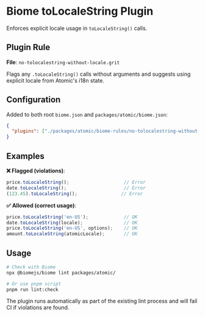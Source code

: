 # Biome toLocaleString Plugin

Enforces explicit locale usage in `toLocaleString()` calls.

## Plugin Rule
**File**: `no-tolocalestring-without-locale.grit`

Flags any `.toLocaleString()` calls without arguments and suggests using explicit locale from Atomic's i18n state.

## Configuration
Added to both root `biome.json` and `packages/atomic/biome.json`:
```json
{
  "plugins": ["./packages/atomic/biome-rules/no-tolocalestring-without-locale.grit"]
}
```

## Examples

**❌ Flagged (violations)**:
```typescript
price.toLocaleString();                    // Error
date.toLocaleString();                     // Error
(123.45).toLocaleString();                // Error
```

**✅ Allowed (correct usage)**:
```typescript
price.toLocaleString('en-US');             // OK
date.toLocaleString(locale);               // OK  
price.toLocaleString('en-US', options);    // OK
amount.toLocaleString(atomicLocale);       // OK
```

## Usage
```bash
# Check with Biome
npx @biomejs/biome lint packages/atomic/

# Or use pnpm script
pnpm run lint:check
```

The plugin runs automatically as part of the existing lint process and will fail CI if violations are found.
